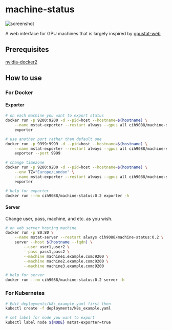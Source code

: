 # machine-status
![screenshot](https://imgur.com/kFTAvDS.png)

A web interface for GPU machines that is largely inspired by [gpustat-web](https://github.com/wookayin/gpustat-web)

## Prerequisites
[nvidia-docker2](https://docs.nvidia.com/datacenter/cloud-native/container-toolkit/install-guide.html)

## How to use

### For Docker
#### Exporter
```bash
# on each machine you want to export status
docker run -p 9200:9200 -d --pid=host --hostname=$(hostname) \
    --name mstat-exporter --restart always --gpus all cih9088/machine-status:0.2 \
    exporter

# use another port rather than default one
docker run -p 9999:9999 -d --pid=host --hostname=$(hostname) \
    --name mstat-exporter --restart always --gpus all cih9088/machine-status:0.2 \
    exporter --port 9999

# change timezone
docker run -p 9200:9200 -d --pid=host --hostname=$(hostname) \
    --env TZ="Europe/London" \
    --name mstat-exporter --restart always --gpus all cih9088/machine-status:0.2 \
    exporter

# help for exporter
docker run --rm cih9088/machine-status:0.2 exporter -h
```

#### Server
Change user, pass, machine, and etc. as you wish.
```bash
# on web server hosting machine
docker run -p 80:80 \
    --name mstat-server --restart always cih9088/machine-status:0.2 \
    server --host $(hostname --fqdn) \
        --user user1,user2 \
        --pass pass1,pass2 \
        --machine machine1.example.com:9200 \
        --machine machine2.example.com:9200 \
        --machine machine3.example.com:9200

# help for server
docker run --rm cih9088/machine-status:0.2 server -h
```

### For Kubernetes
```bash
# Edit deployments/k8s_example.yaml first then
kubectl create -f deployments/k8s_example.yaml

# set label for node you want to export
kubectl label node ${NODE} mstat-exporter=true
```
